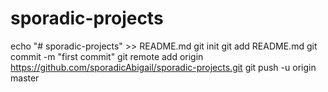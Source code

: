 # sporadic-projects
echo "# sporadic-projects" >> README.md
git init
git add README.md
git commit -m "first commit"
git remote add origin https://github.com/sporadicAbigail/sporadic-projects.git
git push -u origin master
